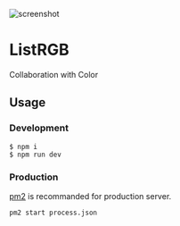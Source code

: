 ![screenshot](https://dl.dropboxusercontent.com/u/125794/listrgb-screenshot.png)

# ListRGB

Collaboration with Color

## Usage

### Development

```
$ npm i
$ npm run dev
```

### Production

[pm2](https://github.com/unitech/pm2) is recommanded for production server.

```
pm2 start process.json
```

